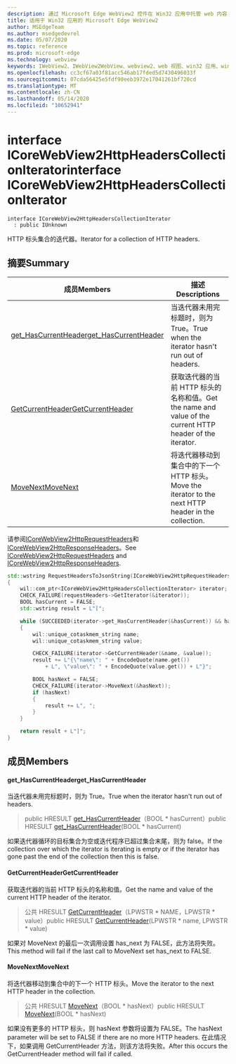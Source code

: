 ```yaml
---
description: 通过 Microsoft Edge WebView2 控件在 Win32 应用中托管 web 内容
title: 适用于 Win32 应用的 Microsoft Edge WebView2
author: MSEdgeTeam
ms.author: msedgedevrel
ms.date: 05/07/2020
ms.topic: reference
ms.prod: microsoft-edge
ms.technology: webview
keywords: IWebView2、IWebView2WebView、webview2、web 视图、win32 应用、win32、edge、ICoreWebView2、ICoreWebView2Controller、浏览器控件、边缘 html
ms.openlocfilehash: cc3cf67a03f81acc546ab17fded5d7430496033f
ms.sourcegitcommit: 07cda56425e5fdf90eeb3972e17041261bf720cd
ms.translationtype: MT
ms.contentlocale: zh-CN
ms.lasthandoff: 05/14/2020
ms.locfileid: "10652941"
---
```

# <span data-ttu-id="01390-104">interface ICoreWebView2HttpHeadersCollectionIterator</span><span class="sxs-lookup"><span data-stu-id="01390-104">interface ICoreWebView2HttpHeadersCollectionIterator</span></span> 

```
interface ICoreWebView2HttpHeadersCollectionIterator
  : public IUnknown
```

<span data-ttu-id="01390-105">HTTP 标头集合的迭代器。</span><span class="sxs-lookup"><span data-stu-id="01390-105">Iterator for a collection of HTTP headers.</span></span>

## <span data-ttu-id="01390-106">摘要</span><span class="sxs-lookup"><span data-stu-id="01390-106">Summary</span></span>

 <span data-ttu-id="01390-107">成员</span><span class="sxs-lookup"><span data-stu-id="01390-107">Members</span></span>                        | <span data-ttu-id="01390-108">描述</span><span class="sxs-lookup"><span data-stu-id="01390-108">Descriptions</span></span>
--------------------------------|---------------------------------------------
[<span data-ttu-id="01390-109">get_HasCurrentHeader</span><span class="sxs-lookup"><span data-stu-id="01390-109">get_HasCurrentHeader</span></span>](#get_hascurrentheader) | <span data-ttu-id="01390-110">当迭代器未用完标题时，则为 True。</span><span class="sxs-lookup"><span data-stu-id="01390-110">True when the iterator hasn't run out of headers.</span></span>
[<span data-ttu-id="01390-111">GetCurrentHeader</span><span class="sxs-lookup"><span data-stu-id="01390-111">GetCurrentHeader</span></span>](#getcurrentheader) | <span data-ttu-id="01390-112">获取迭代器的当前 HTTP 标头的名称和值。</span><span class="sxs-lookup"><span data-stu-id="01390-112">Get the name and value of the current HTTP header of the iterator.</span></span>
[<span data-ttu-id="01390-113">MoveNext</span><span class="sxs-lookup"><span data-stu-id="01390-113">MoveNext</span></span>](#movenext) | <span data-ttu-id="01390-114">将迭代器移动到集合中的下一个 HTTP 标头。</span><span class="sxs-lookup"><span data-stu-id="01390-114">Move the iterator to the next HTTP header in the collection.</span></span>

<span data-ttu-id="01390-115">请参阅[ICoreWebView2HttpRequestHeaders](icorewebview2httprequestheaders.md)和[ICoreWebView2HttpResponseHeaders](icorewebview2httpresponseheaders.md)。</span><span class="sxs-lookup"><span data-stu-id="01390-115">See [ICoreWebView2HttpRequestHeaders](icorewebview2httprequestheaders.md) and [ICoreWebView2HttpResponseHeaders](icorewebview2httpresponseheaders.md).</span></span> 
```cpp
std::wstring RequestHeadersToJsonString(ICoreWebView2HttpRequestHeaders* requestHeaders)
{
    wil::com_ptr<ICoreWebView2HttpHeadersCollectionIterator> iterator;
    CHECK_FAILURE(requestHeaders->GetIterator(&iterator));
    BOOL hasCurrent = FALSE;
    std::wstring result = L"[";

    while (SUCCEEDED(iterator->get_HasCurrentHeader(&hasCurrent)) && hasCurrent)
    {
        wil::unique_cotaskmem_string name;
        wil::unique_cotaskmem_string value;

        CHECK_FAILURE(iterator->GetCurrentHeader(&name, &value));
        result += L"{\"name\": " + EncodeQuote(name.get())
            + L", \"value\": " + EncodeQuote(value.get()) + L"}";

        BOOL hasNext = FALSE;
        CHECK_FAILURE(iterator->MoveNext(&hasNext));
        if (hasNext)
        {
            result += L", ";
        }
    }

    return result + L"]";
}
```

## <span data-ttu-id="01390-116">成员</span><span class="sxs-lookup"><span data-stu-id="01390-116">Members</span></span>

#### <span data-ttu-id="01390-117">get_HasCurrentHeader</span><span class="sxs-lookup"><span data-stu-id="01390-117">get_HasCurrentHeader</span></span> 

<span data-ttu-id="01390-118">当迭代器未用完标题时，则为 True。</span><span class="sxs-lookup"><span data-stu-id="01390-118">True when the iterator hasn't run out of headers.</span></span>

> <span data-ttu-id="01390-119">public HRESULT [get_HasCurrentHeader](#get_hascurrentheader)（BOOL \* hasCurrent）</span><span class="sxs-lookup"><span data-stu-id="01390-119">public HRESULT [get_HasCurrentHeader](#get_hascurrentheader)(BOOL \* hasCurrent)</span></span>

<span data-ttu-id="01390-120">如果迭代器循环的目标集合为空或迭代程序已超过集合末尾，则为 false。</span><span class="sxs-lookup"><span data-stu-id="01390-120">If the collection over which the iterator is iterating is empty or if the iterator has gone past the end of the collection then this is false.</span></span>

#### <span data-ttu-id="01390-121">GetCurrentHeader</span><span class="sxs-lookup"><span data-stu-id="01390-121">GetCurrentHeader</span></span> 

<span data-ttu-id="01390-122">获取迭代器的当前 HTTP 标头的名称和值。</span><span class="sxs-lookup"><span data-stu-id="01390-122">Get the name and value of the current HTTP header of the iterator.</span></span>

> <span data-ttu-id="01390-123">公共 HRESULT [GetCurrentHeader](#getcurrentheader)（LPWSTR \* NAME，LPWSTR \* value）</span><span class="sxs-lookup"><span data-stu-id="01390-123">public HRESULT [GetCurrentHeader](#getcurrentheader)(LPWSTR \* name, LPWSTR \* value)</span></span>

<span data-ttu-id="01390-124">如果对 MoveNext 的最后一次调用设置 has_next 为 FALSE，此方法将失败。</span><span class="sxs-lookup"><span data-stu-id="01390-124">This method will fail if the last call to MoveNext set has_next to FALSE.</span></span>

#### <span data-ttu-id="01390-125">MoveNext</span><span class="sxs-lookup"><span data-stu-id="01390-125">MoveNext</span></span> 

<span data-ttu-id="01390-126">将迭代器移动到集合中的下一个 HTTP 标头。</span><span class="sxs-lookup"><span data-stu-id="01390-126">Move the iterator to the next HTTP header in the collection.</span></span>

> <span data-ttu-id="01390-127">公共 HRESULT [MoveNext](#movenext)（BOOL \* hasNext）</span><span class="sxs-lookup"><span data-stu-id="01390-127">public HRESULT [MoveNext](#movenext)(BOOL \* hasNext)</span></span>

<span data-ttu-id="01390-128">如果没有更多的 HTTP 标头，则 hasNext 参数将设置为 FALSE。</span><span class="sxs-lookup"><span data-stu-id="01390-128">The hasNext parameter will be set to FALSE if there are no more HTTP headers.</span></span> <span data-ttu-id="01390-129">在此情况下，如果调用 GetCurrentHeader 方法，则该方法将失败。</span><span class="sxs-lookup"><span data-stu-id="01390-129">After this occurs the GetCurrentHeader method will fail if called.</span></span>


